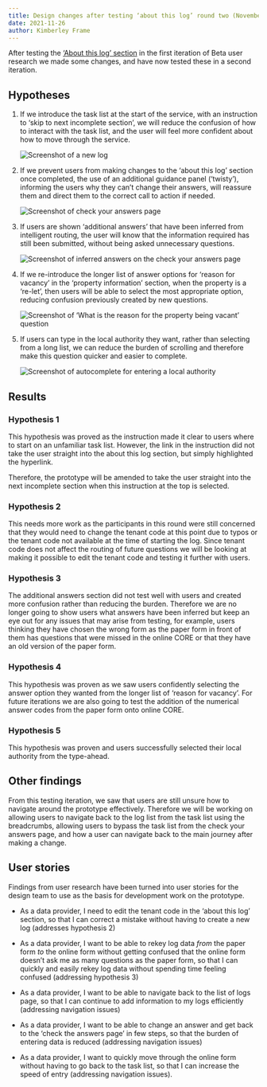 ```yaml
---
title: Design changes after testing ‘about this log’ round two (November 2021)
date: 2021-11-26
author: Kimberley Frame
---
```


After testing the [‘About this log’ section](https://core-design-history.netlify.app/beta-3/ "‘About this log‘ section") in the first iteration of Beta user research we made some changes, and have now tested these in a second iteration.

## Hypotheses

1. If we introduce the task list at the start of the service, with an instruction to ‘skip to next incomplete section’, we will reduce the confusion of how to interact with the task list, and the user will feel more confident about how to move through the service.

    ![Screenshot of a new log](before-you-start.jpg)

2. If we prevent users from making changes to the ‘about this log’ section once completed, the use of an additional guidance panel (‘twisty’), informing the users why they can’t change their answers, will reassure them and direct them to the correct call to action if needed.

   ![Screenshot of check your answers page](can-t-change-answers.jpg)

3. If users are shown ‘additional answers’ that have been inferred from intelligent routing, the user will know that the information required has still been submitted, without being asked unnecessary questions.

   ![Screenshot of inferred answers on the check your answers page](additional-answers.jpg)

4. If we re-introduce the longer list of answer options for ‘reason for vacancy’ in the ‘property information’ section, when the property is a ‘re-let’, then users will be able to select the most appropriate option, reducing confusion previously created by new questions.

   ![Screenshot of ‘What is the reason for the property being vacant’ question](/beta-3/reasons-for-vacancy.png)

5. If users can type in the local authority they want, rather than selecting from a long list, we can reduce the burden of scrolling and therefore make this question quicker and easier to complete.

   ![Screenshot of autocomplete for entering a local authority](/beta-3/type-ahead.png)

## Results

### Hypothesis 1

This hypothesis was proved as the instruction made it clear to users where to start on an unfamiliar task list. However, the link in the instruction did not take the user straight into the about this log section, but simply highlighted the hyperlink.

Therefore, the prototype will be amended to take the user straight into the next incomplete section when this instruction at the top is selected.

### Hypothesis 2

This needs more work as the participants in this round were still concerned that they would need to change the tenant code at this point due to typos or the tenant code not available at the time of starting the log. Since tenant code does not affect the routing of future questions we will be looking at making it possible to edit the tenant code and testing it further with users.

### Hypothesis 3

The additional answers section did not test well with users and created more confusion rather than reducing the burden. Therefore we are no longer going to show users what answers have been inferred but keep an eye out for any issues that may arise from testing, for example, users thinking they have chosen the wrong form as the paper form in front of them has questions that were missed in the online CORE or that they have an old version of the paper form.

### Hypothesis 4

This hypothesis was proven as we saw users confidently selecting the answer option they wanted from the longer list of ‘reason for vacancy’. For future iterations we are also going to test the addition of the numerical answer codes from the paper form onto online CORE.

### Hypothesis 5

This hypothesis was proven and users successfully selected their local authority from the type-ahead.

## Other findings

From this testing iteration, we saw that users are still unsure how to navigate around the prototype effectively. Therefore we will be working on allowing users to navigate back to the log list from the task list using the breadcrumbs, allowing users to bypass the task list from the check your answers page, and how a user can navigate back to the main journey after making a change.

## User stories

Findings from user research have been turned into user stories for the design team to use as the basis for development work on the prototype.

* As a data provider, I need to edit the tenant code in the ‘about this log’ section, so that I can correct a mistake without having to create a new log (addresses hypothesis 2)

* As a data provider, I want to be able to rekey log data _from_ the paper form _to_ the online form without getting confused that the online form doesn’t ask me as many questions as the paper form, so that I can quickly and easily rekey log data without spending time feeling confused (addressing hypothesis 3)

* As a data provider, I want to be able to navigate back to the list of logs page, so that I can continue to add information to my logs efficiently (addressing navigation issues)

* As a data provider, I want to be able to change an answer and get back to the ‘check the answers page’ in few steps, so that the burden of entering data is reduced (addressing navigation issues)

* As a data provider, I want to quickly move through the online form without having to go back to the task list, so that I can increase the speed of entry (addressing navigation issues).
